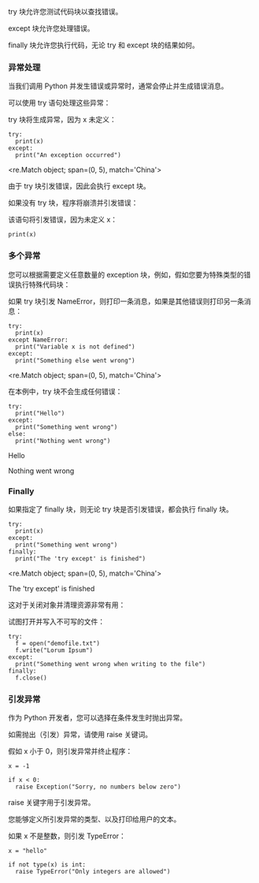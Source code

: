 try 块允许您测试代码块以查找错误。

except 块允许您处理错误。

finally 块允许您执行代码，无论 try 和 except 块的结果如何。

### 异常处理

当我们调用 Python 并发生错误或异常时，通常会停止并生成错误消息。

可以使用 try 语句处理这些异常：

try 块将生成异常，因为 x 未定义：

```
try:
  print(x)
except:
  print("An exception occurred")
```

\<re.Match object; span=(0, 5), match='China'\>

由于 try 块引发错误，因此会执行 except 块。

如果没有 try 块，程序将崩溃并引发错误：

该语句将引发错误，因为未定义 x：

```
print(x)
```

### 多个异常

您可以根据需要定义任意数量的 exception 块，例如，假如您要为特殊类型的错误执行特殊代码块：

如果 try 块引发 NameError，则打印一条消息，如果是其他错误则打印另一条消息：

```
try:
  print(x)
except NameError:
  print("Variable x is not defined")
except:
  print("Something else went wrong")
```

\<re.Match object; span=(0, 5), match='China'\>

在本例中，try 块不会生成任何错误：

```
try:
  print("Hello")
except:
  print("Something went wrong")
else:
  print("Nothing went wrong")
```

Hello

Nothing went wrong

### Finally

如果指定了 finally 块，则无论 try 块是否引发错误，都会执行 finally 块。

```
try:
  print(x)
except:
  print("Something went wrong")
finally:
  print("The 'try except' is finished")
```

\<re.Match object; span=(0, 5), match='China'\>

The 'try except' is finished

这对于关闭对象并清理资源非常有用：

试图打开并写入不可写的文件：

```
try:
  f = open("demofile.txt")
  f.write("Lorum Ipsum")
except:
  print("Something went wrong when writing to the file")
finally:
  f.close()
```

### 引发异常

作为 Python 开发者，您可以选择在条件发生时抛出异常。

如需抛出（引发）异常，请使用 raise 关键词。

假如 x 小于 0，则引发异常并终止程序：

```
x = -1

if x < 0:
  raise Exception("Sorry, no numbers below zero")
```

raise 关键字用于引发异常。

您能够定义所引发异常的类型、以及打印给用户的文本。

如果 x 不是整数，则引发 TypeError：

```
x = "hello"

if not type(x) is int:
  raise TypeError("Only integers are allowed")
```
